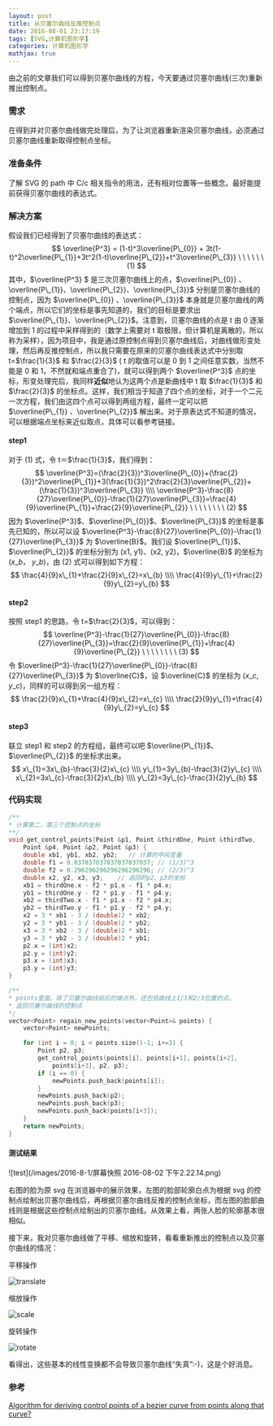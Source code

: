 ```yaml
---
layout: post
title: 从贝塞尔曲线反推控制点
date: 2016-08-01 23:17:19
tags: [SVG,计算机图形学]
categories: 计算机图形学
mathjax: true
---
```


由之前的文章我们可以得到贝塞尔曲线的方程，今天要通过贝塞尔曲线(三次)重新推出控制点。

### 需求

在得到并对贝塞尔曲线做完处理后，为了让浏览器重新渲染贝塞尔曲线，必须通过贝塞尔曲线重新取得控制点坐标。

<!--more-->

### 准备条件

了解 SVG 的 path 中 C/c 相关指令的用法，还有相对位置等一些概念。最好能提前获得贝塞尔曲线的表达式。

### 解决方案

假设我们已经得到了贝塞尔曲线的表达式：
$$
\overline{P^3} = (1-t)^3\overline{P\_{0}} + 3t(1-t)^2\overline{P\_{1}}+3t^2(1-t)\overline{P\_{2}}+t^3\overline{P\_{3}}  \ \ \ \ \ \ (1)
$$
其中，$\overline{P^3} $ 是三次贝塞尔曲线上的点，$\overline{P\_{0}} 、\overline{P\_{1}}、\overline{P\_{2}}、\overline{P\_{3}}$ 分别是贝塞尔曲线的控制点，因为 $\overline{P\_{0}} 、\overline{P\_{3}}$ 本身就是贝塞尔曲线的两个端点，所以它们的坐标是事先知道的，我们的目标是要求出 $\overline{P\_{1}}、\overline{P\_{2}}$。注意到，贝塞尔曲线的点是 t 由 0 逐渐增加到 1 的过程中采样得到的（数学上需要对 t 取极限，但计算机是离散的，所以称为采样），因为项目中，我是通过原控制点得到贝塞尔曲线后，对曲线做形变处理，然后再反推控制点，所以我只需要在原来的贝塞尔曲线表达式中分别取 t=$\frac{1}{3}$ 和 $\frac{2}{3}$ ( t 的取值可以是 0 到 1 之间任意实数，当然不能是 0 和 1，不然就和端点重合了)，就可以得到两个 $\overline{P^3}$ 点的坐标，形变处理完后，我同样**近似**地认为这两个点是新曲线中 t 取 $\frac{1}{3}$ 和 $\frac{2}{3}$ 的坐标点。这样，我们相当于知道了四个点的坐标，对于一个二元一次方程，我们由这四个点可以得到两组方程，最终一定可以把 $\overline{P\_{1}} 、\overline{P\_{2}}$ 解出来。对于原表达式不知道的情况，可以根据端点坐标来近似取点，具体可以看参考链接。

#### step1

对于 (1) 式，令 t＝$\frac{1}{3}$，我们得到：
$$
\overline{P^3}=(\frac{2}{3})^3\overline{P\_{0}}+(\frac{2}{3})^2\overline{P\_{1}}+3(\frac{1}{3})^2\frac{2}{3}\overline{P\_{2}}+(\frac{1}{3})^3\overline{P\_{3}}    \\\\
\overline{P^3}-\frac{8}{27}\overline{P\_{0}}-\frac{1}{27}\overline{P\_{3}}=\frac{4}{9}\overline{P\_{1}}+\frac{2}{9}\overline{P\_{2}}    \ \ \ \ \ \ \ \ (2)
$$
因为 $\overline{P^3}$、$\overline{P\_{0}}$、$\overline{P\_{3}}$ 的坐标是事先已知的，所以可以设 $\overline{P^3}-\frac{8}{27}\overline{P\_{0}}-\frac{1}{27}\overline{P\_{3}}$ 为 $\overline{B}$。我们设 $\overline{P\_{1}}$、$\overline{P\_{2}}$ 的坐标分别为 (x1, y1)、(x2, y2)，$\overline{B}$ 的坐标为($x\_{b}$， $y\_{b}$)，由 (2) 式可以得到如下方程：
$$
\frac{4}{9}x\_{1}+\frac{2}{9}x\_{2}=x\_{b}     \\\\
\frac{4}{9}y\_{1}+\frac{2}{9}y\_{2}=y\_{b}
$$

#### step2

按照 step1 的思路，令 t=$\frac{2}{3}$，可以得到：
$$
\overline{P^3}-\frac{1}{27}\overline{P\_{0}}-\frac{8}{27}\overline{P\_{3}}=\frac{2}{9}\overline{P\_{1}}+\frac{4}{9}\overline{P\_{2}}    \ \ \ \ \ \ \ \ (3)
$$
令 $\overline{P^3}-\frac{1}{27}\overline{P\_{0}}-\frac{8}{27}\overline{P\_{3}}$ 为 $\overline{C}$，设 $\overline{C}$ 的坐标为 ($x\_{c}$, $y\_{c}$)，同样的可以得到另一组方程：
$$
\frac{2}{9}x\_{1}+\frac{4}{9}x\_{2}=x\_{c}     \\\\
\frac{2}{9}y\_{1}+\frac{4}{9}y\_{2}=y\_{c}
$$

#### step3

联立 step1 和 step2 的方程组，最终可以吧 $\overline{P\_{1}}$、$\overline{P\_{2}}$ 的坐标求出来。
$$
x\_{1}=3x\_{b}-\frac{3}{2}x\_{c}     \\\\
y\_{1}=3y\_{b}-\frac{3}{2}y\_{c}      \\\\
x\_{2}=3x\_{c}-\frac{3}{2}x\_{b}      \\\\
y\_{2}=3y\_{c}-\frac{3}{2}y\_{b}
$$

### 代码实现

```c++
/**
* 计算第二，第三个控制点的坐标
**/
void get_control_points(Point &p1, Point &thirdOne, Point &thirdTwo, 
	Point &p4, Point &p2, Point &p3) {
	double xb1, yb1, xb2, yb2;   // 计算的中间变量
	double f1 = 0.037037037037037037037; // (1/3)^3
    double f2 = 0.296296296296296296296; // (2/3)^3
    double x2, y2, x3, y3;    // 返回的p2、p3的坐标
	xb1 = thirdOne.x - f2 * p1.x - f1 * p4.x;
	yb1 = thirdOne.y - f2 * p1.y - f1 * p4.y;
	xb2 = thirdTwo.x - f1 * p1.x - f2 * p4.x;
	yb2 = thirdTwo.y - f1 * p1.y - f2 * p4.y;
	x2 = 3 * xb1 - 3 / (double)2 * xb2;
	y2 = 3 * yb1 - 3 / (double)2 * yb2;
	x3 = 3 * xb2 - 3 / (double)2 * xb1;
	y3 = 3 * yb2 - 3 / (double)2 * yb1;
	p2.x = (int)x2;
	p2.y = (int)y2;
	p3.x = (int)x3;
	p3.y = (int)y3;
}

/**
* points里面，除了贝塞尔曲线前后的端点外，还包括曲线上1/3和2/3位置的点。
* 返回贝塞尔曲线的控制点
*/
vector<Point> regain_new_points(vector<Point>& points) {
	vector<Point> newPoints;

	for (int i = 0; i < points.size()-1; i+=3) {
		Point p2, p3;
		get_control_points(points[i], points[i+1], points[i+2], 
			points[i+3], p2, p3);
		if (i == 0) {
			newPoints.push_back(points[i]);
		}
		newPoints.push_back(p2);
		newPoints.push_back(p3);
		newPoints.push_back(points[i+3]);	
	}
	return newPoints;
}
```

#### 测试结果

![test](/images/2016-8-1/屏幕快照 2016-08-02 下午2.22.14.png)

右图的脸为原 svg 在浏览器中的展示效果，左图的脸部轮廓白点为根据 svg 的控制点绘制出贝塞尔曲线后，再根据贝塞尔曲线反推的控制点坐标，而左图的脸部曲线则是根据这些控制点绘制出的贝塞尔曲线。从效果上看，两张人脸的轮廓基本很相似。

接下来，我对贝塞尔曲线做了平移、缩放和旋转，看看重新推出的控制点以及贝塞尔曲线的情况：

平移操作

![translate](/images/2016-8-1/translate.jpg)

缩放操作

![scale](/images/2016-8-1/scale.jpg)

旋转操作

![rotate](/images/2016-8-1/rotate.jpg)

看得出，这些基本的线性变换都不会导致贝塞尔曲线“失真”:-)，这是个好消息。

### 参考

[Algorithm for deriving control points of a bezier curve from points along that curve?](http://stackoverflow.com/questions/19217546/algorithm-for-deriving-control-points-of-a-bezier-curve-from-points-along-that-c)



















